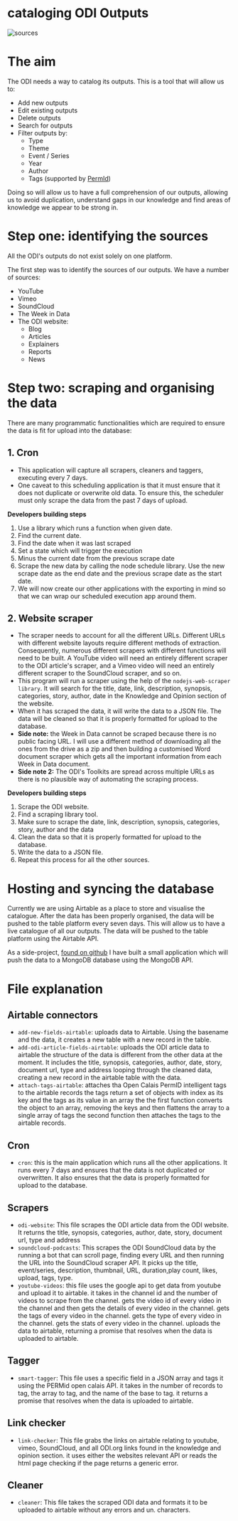 # cataloging ODI Outputs

![sources](./odi-sources.svg)

# The aim

The ODI needs a way to catalog its outputs. This is a tool that will allow us to:

- Add new outputs
- Edit existing outputs
- Delete outputs
- Search for outputs
- Filter outputs by:
  - Type
  - Theme
  - Event / Series
  - Year
  - Author
  - Tags (supported by [PermId](https://permid.org/onecalaisViewer))

Doing so will allow us to have a full comprehension of our outputs, allowing us to avoid duplication, understand gaps in our knowledge and find areas of knowledge we appear to be strong in.

# Step one: identifying the sources

All the ODI's outputs do not exist solely on one platform.

The first step was to identify the sources of our outputs. We have a number of sources:

- YouTube
- Vimeo
- SoundCloud
- The Week in Data
- The ODI website:
  - Blog
  - Articles
  - Explainers
  - Reports
  - News

# Step two: scraping and organising the data

There are many programmatic functionalities which are required to ensure the data is fit for upload into the database:

## 1. Cron

- This application will capture all scrapers, cleaners and taggers, executing every 7 days.
- One caveat to this scheduling application is that it must ensure that it does not duplicate or overwrite old data. To ensure this, the scheduler must only scrape the data from the past 7 days of upload.

**Developers building steps**

1. Use a library which runs a function when given date.
2. Find the current date.
3. Find the date when it was last scraped
4. Set a state which will trigger the execution
5. Minus the current date from the previous scrape date
6. Scrape the new data by calling the node schedule library. Use the new scrape date as the end date and the previous scrape date as the start date.
7. We will now create our other applications with the exporting in mind so that we can wrap our scheduled execution app around them.

## 2. Website scraper

- The scraper needs to account for all the different URLs. Different URLs with different website layouts require different methods of extraction. Consequently, numerous different scrapers with different functions will need to be built. A YouTube video will need an entirely different scraper to the ODI article's scraper, and a Vimeo video will need an entirely different scraper to the SoundCloud scraper, and so on.
- This program will run a scraper using the help of the `nodejs-web-scraper library`. It will search for the title, date, link, description, synopsis, categories, story, author, date in the Knowledge and Opinion section of the website.
- When it has scraped the data, it will write the data to a JSON file. The data will be cleaned so that it is properly formatted for upload to the database.
- **Side note:** the Week in Data cannot be scraped because there is no public facing URL. I will use a different method of downloading all the ones from the drive as a zip and then building a customised Word document scraper which gets all the important information from each Week in Data document.
- **Side note 2:** The ODI's Toolkits are spread across multiple URLs as there is no plausible way of automating the scraping process.

**Developers building steps**

1. Scrape the ODI website.
2. Find a scraping library tool.
3. Make sure to scrape the date, link, description, synopsis, categories, story, author and the data
4. Clean the data so that it is properly formatted for upload to the database.
5. Write the data to a JSON file.
6. Repeat this process for all the other sources.


# Hosting and syncing the database

Currently we are using Airtable as a place to store and visualise the catalogue. After the data has been properly organised, the data will be pushed to the table platform every seven days. This will allow us to have a live catalogue of all our outputs. The data will be pushed to the table platform using the Airtable API. 

As a side-project, [found on github](https://github.com/jschof1/odi-scrape-to-mongodb) I have built a small application which will push the data to a MongoDB database using the MongoDB API.

# File explanation

## Airtable connectors

- `add-new-fields-airtable`: uploads data to Airtable. Using the basename and the data, it creates a new table with a new record in the table.
- `add-odi-article-fields-airtable`: uploads the ODI article data to airtable the structure of the data is different from the other data at the moment. It includes the title, synopsis, categories, author, date, story, document url, type and address looping through the cleaned data, creating a new record in the airtable table with the data.
- `attach-tags-airtable`: attaches tha Open Calais PermID intelligent tags to the airtable records the tags return a set of objects with index as its key and the tags as its value in an array the the first function converts the object to an array, removing the keys and then flattens the array to a single array of tags the second function then attaches the tags to the airtable records.

## Cron

- `cron`: this is the main application which runs all the other applications. It runs every 7 days and ensures that the data is not duplicated or overwritten. It also ensures that the data is properly formatted for upload to the database.

## Scrapers

- `odi-website`: This file scrapes the ODI article data from the ODI website. It returns the title, synopsis, categories, author, date, story, document url, type and address
- `soundcloud-podcasts`: This scrapes the ODI SoundCloud data by the running a bot that can scroll page, finding every URL and then running the URL into the SoundCloud scraper API. It picks up the title, event/series, description, thumbnail, URL, duration,play count, likes, upload, tags, type.
- `youtube-videos`:  this file uses the google api to get data from youtube and upload it to airtable. it takes in the channel id and the number of videos to scrape from the channel. gets the video id of every video in the channel and then gets the details of every video in the channel. gets the tags of every video in the channel. gets the type of every video in the channel. gets the stats of every video in the channel. uploads the data to airtable, returning a promise that resolves when the data is uploaded to airtable.

## Tagger
- `smart-tagger`: This file uses a specific field in a JSON array and tags it using the PERMid open calais API. it takes in the number of records to tag, the array to tag, and the name of the base to tag. it returns a promise that resolves when the data is uploaded to airtable.

## Link checker
- `link-checker`: This file grabs the links on airtable relating to youtube, vimeo, SoundCloud, and all ODI.org links found in the knowledge and opinion section. it uses either the websites relevant API or reads the html page checking if the page returns a generic error.

## Cleaner
- `cleaner`: This file takes the scraped ODI data and formats it to be uploaded to airtable without any errors and un.  characters.
